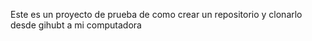 Este es un proyecto de prueba de como crear un repositorio y clonarlo desde gihubt a mi computadora

